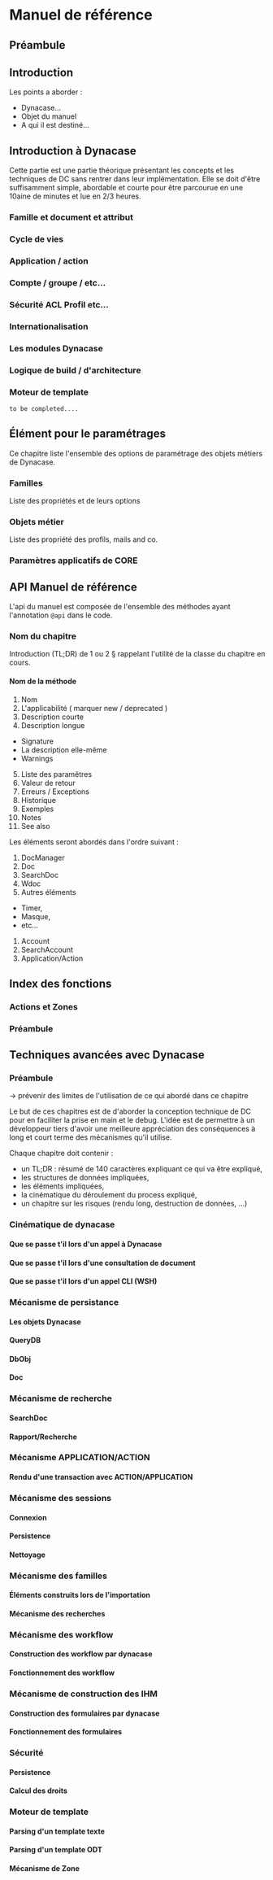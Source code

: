 # Manuel de référence

## Préambule

## Introduction

Les points a aborder :

* Dynacase...
* Objet du manuel
* A qui il est destiné...

## Introduction à Dynacase

Cette partie est une partie théorique présentant les concepts et les techniques de DC sans rentrer dans leur implémentation. Elle se doit d'être suffisamment simple, abordable et courte pour être parcourue en une 10aine de minutes et lue en 2/3 heures.

### Famille et document et attribut
### Cycle de vies
### Application / action
### Compte / groupe / etc...
### Sécurité ACL Profil etc...
### Internationalisation
### Les modules Dynacase
### Logique de build / d'architecture
### Moteur de template

    to be completed....

## Élément pour le paramétrages

Ce chapitre liste l'ensemble des options de paramétrage des objets métiers de Dynacase.

### Familles

Liste des propriétés et de leurs options

### Objets métier

Liste des propriété des profils, mails and co.

### Paramètres applicatifs de CORE

## API Manuel de référence

L'api du manuel est composée de l'ensemble des méthodes ayant l'annotation `@api` dans le code.

### Nom du chapitre

Introduction (TL;DR) de 1 ou 2 § rappelant l'utilité de la classe du chapitre en cours.

#### Nom de la méthode

1. Nom
2. L'applicabilité ( marquer new / deprecated )
3. Description courte
4. Description longue
  * Signature
  * La description elle-même
  * Warnings
5. Liste des paramêtres
6. Valeur de retour
7. Erreurs / Exceptions
8. Historique
9. Exemples
10. Notes
11. See also

Les éléments seront abordés dans l'ordre suivant :

1. DocManager
1. Doc
1. SearchDoc
1. Wdoc
1. Autres éléments
  * Timer,
  * Masque,
  * etc...
1. Account
1. SearchAccount
1. Application/Action

## Index des fonctions


### Actions et Zones

### Préambule

## Techniques avancées avec Dynacase

### Préambule

 -> prévenir des limites de l'utilisation de ce qui abordé dans ce chapitre

Le but de ces chapitres est de d'aborder la conception technique de DC pour en faciliter la prise en main et le debug. L'idée est de permettre à un développeur tiers d'avoir une meilleure appréciation des conséquences à long et court terme des mécanismes qu'il utilise.

Chaque chapitre doit contenir :

* un TL;DR : résumé de 140 caractères expliquant ce qui va être expliqué,
* les structures de données impliquées,
* les éléments impliquées,
* la cinématique du déroulement du process expliqué,
* un chapitre sur les risques (rendu long, destruction de données, ...)

### Cinématique de dynacase
#### Que se passe t'il lors d'un appel à Dynacase
#### Que se passe t'il lors d'une consultation de document
#### Que se passe t'il lors d'un appel CLI (WSH)

### Mécanisme de persistance
#### Les objets Dynacase
#### QueryDB
#### DbObj
#### Doc

### Mécanisme de recherche
#### SearchDoc
#### Rapport/Recherche

### Mécanisme APPLICATION/ACTION
#### Rendu d'une transaction avec ACTION/APPLICATION

### Mécanisme des sessions
#### Connexion
#### Persistence
#### Nettoyage

### Mécanisme des familles
#### Éléments construits lors de l'importation
#### Mécanisme des recherches

### Mécanisme des workflow
#### Construction des workflow par dynacase
#### Fonctionnement des workflow

### Mécanisme de construction des IHM
#### Construction des formulaires par dynacase
#### Fonctionnement des formulaires

### Sécurité
#### Persistence
#### Calcul des droits

### Moteur de template
#### Parsing d'un template texte
#### Parsing d'un template ODT
#### Mécanisme de Zone